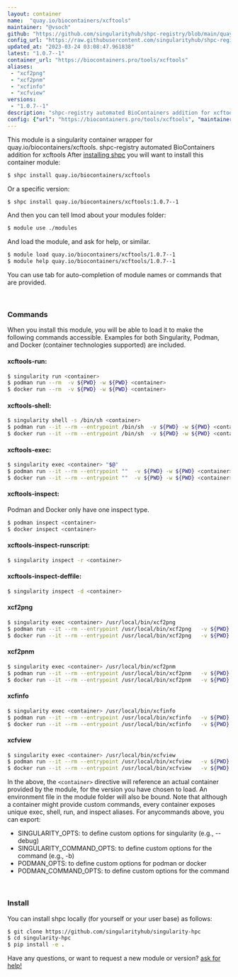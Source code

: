 ```yaml
---
layout: container
name:  "quay.io/biocontainers/xcftools"
maintainer: "@vsoch"
github: "https://github.com/singularityhub/shpc-registry/blob/main/quay.io/biocontainers/xcftools/container.yaml"
config_url: "https://raw.githubusercontent.com/singularityhub/shpc-registry/main/quay.io/biocontainers/xcftools/container.yaml"
updated_at: "2023-03-24 03:08:47.961838"
latest: "1.0.7--1"
container_url: "https://biocontainers.pro/tools/xcftools"
aliases:
 - "xcf2png"
 - "xcf2pnm"
 - "xcfinfo"
 - "xcfview"
versions:
 - "1.0.7--1"
description: "shpc-registry automated BioContainers addition for xcftools"
config: {"url": "https://biocontainers.pro/tools/xcftools", "maintainer": "@vsoch", "description": "shpc-registry automated BioContainers addition for xcftools", "latest": {"1.0.7--1": "sha256:3388ffe4ae48929ef39f97b34c76114c5db6049902c893016a4285a442130577"}, "tags": {"1.0.7--1": "sha256:3388ffe4ae48929ef39f97b34c76114c5db6049902c893016a4285a442130577"}, "docker": "quay.io/biocontainers/xcftools", "aliases": {"xcf2png": "/usr/local/bin/xcf2png", "xcf2pnm": "/usr/local/bin/xcf2pnm", "xcfinfo": "/usr/local/bin/xcfinfo", "xcfview": "/usr/local/bin/xcfview"}}
---
```


This module is a singularity container wrapper for quay.io/biocontainers/xcftools.
shpc-registry automated BioContainers addition for xcftools
After [installing shpc](#install) you will want to install this container module:


```bash
$ shpc install quay.io/biocontainers/xcftools
```

Or a specific version:

```bash
$ shpc install quay.io/biocontainers/xcftools:1.0.7--1
```

And then you can tell lmod about your modules folder:

```bash
$ module use ./modules
```

And load the module, and ask for help, or similar.

```bash
$ module load quay.io/biocontainers/xcftools/1.0.7--1
$ module help quay.io/biocontainers/xcftools/1.0.7--1
```

You can use tab for auto-completion of module names or commands that are provided.

<br>

### Commands

When you install this module, you will be able to load it to make the following commands accessible.
Examples for both Singularity, Podman, and Docker (container technologies supported) are included.

#### xcftools-run:

```bash
$ singularity run <container>
$ podman run --rm  -v ${PWD} -w ${PWD} <container>
$ docker run --rm  -v ${PWD} -w ${PWD} <container>
```

#### xcftools-shell:

```bash
$ singularity shell -s /bin/sh <container>
$ podman run --it --rm --entrypoint /bin/sh  -v ${PWD} -w ${PWD} <container>
$ docker run --it --rm --entrypoint /bin/sh  -v ${PWD} -w ${PWD} <container>
```

#### xcftools-exec:

```bash
$ singularity exec <container> "$@"
$ podman run --it --rm --entrypoint ""  -v ${PWD} -w ${PWD} <container> "$@"
$ docker run --it --rm --entrypoint ""  -v ${PWD} -w ${PWD} <container> "$@"
```

#### xcftools-inspect:

Podman and Docker only have one inspect type.

```bash
$ podman inspect <container>
$ docker inspect <container>
```

#### xcftools-inspect-runscript:

```bash
$ singularity inspect -r <container>
```

#### xcftools-inspect-deffile:

```bash
$ singularity inspect -d <container>
```


#### xcf2png

```bash
$ singularity exec <container> /usr/local/bin/xcf2png
$ podman run --it --rm --entrypoint /usr/local/bin/xcf2png   -v ${PWD} -w ${PWD} <container> -c " $@"
$ docker run --it --rm --entrypoint /usr/local/bin/xcf2png   -v ${PWD} -w ${PWD} <container> -c " $@"
```


#### xcf2pnm

```bash
$ singularity exec <container> /usr/local/bin/xcf2pnm
$ podman run --it --rm --entrypoint /usr/local/bin/xcf2pnm   -v ${PWD} -w ${PWD} <container> -c " $@"
$ docker run --it --rm --entrypoint /usr/local/bin/xcf2pnm   -v ${PWD} -w ${PWD} <container> -c " $@"
```


#### xcfinfo

```bash
$ singularity exec <container> /usr/local/bin/xcfinfo
$ podman run --it --rm --entrypoint /usr/local/bin/xcfinfo   -v ${PWD} -w ${PWD} <container> -c " $@"
$ docker run --it --rm --entrypoint /usr/local/bin/xcfinfo   -v ${PWD} -w ${PWD} <container> -c " $@"
```


#### xcfview

```bash
$ singularity exec <container> /usr/local/bin/xcfview
$ podman run --it --rm --entrypoint /usr/local/bin/xcfview   -v ${PWD} -w ${PWD} <container> -c " $@"
$ docker run --it --rm --entrypoint /usr/local/bin/xcfview   -v ${PWD} -w ${PWD} <container> -c " $@"
```



In the above, the `<container>` directive will reference an actual container provided
by the module, for the version you have chosen to load. An environment file in the
module folder will also be bound. Note that although a container
might provide custom commands, every container exposes unique exec, shell, run, and
inspect aliases. For anycommands above, you can export:

 - SINGULARITY_OPTS: to define custom options for singularity (e.g., --debug)
 - SINGULARITY_COMMAND_OPTS: to define custom options for the command (e.g., -b)
 - PODMAN_OPTS: to define custom options for podman or docker
 - PODMAN_COMMAND_OPTS: to define custom options for the command

<br>

### Install

You can install shpc locally (for yourself or your user base) as follows:

```bash
$ git clone https://github.com/singularityhub/singularity-hpc
$ cd singularity-hpc
$ pip install -e .
```

Have any questions, or want to request a new module or version? [ask for help!](https://github.com/singularityhub/singularity-hpc/issues)